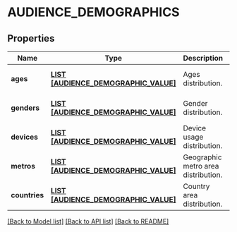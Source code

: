 # AUDIENCE_DEMOGRAPHICS

## Properties
Name | Type | Description | Notes
------------ | ------------- | ------------- | -------------
**ages** | [**LIST [AUDIENCE_DEMOGRAPHIC_VALUE]**](AudienceDemographicValue.md) | Ages distribution. | [optional] [default to null]
**genders** | [**LIST [AUDIENCE_DEMOGRAPHIC_VALUE]**](AudienceDemographicValue.md) | Gender distribution. | [optional] [default to null]
**devices** | [**LIST [AUDIENCE_DEMOGRAPHIC_VALUE]**](AudienceDemographicValue.md) | Device usage distribution. | [optional] [default to null]
**metros** | [**LIST [AUDIENCE_DEMOGRAPHIC_VALUE]**](AudienceDemographicValue.md) | Geographic metro area distribution. | [optional] [default to null]
**countries** | [**LIST [AUDIENCE_DEMOGRAPHIC_VALUE]**](AudienceDemographicValue.md) | Country area distribution. | [optional] [default to null]

[[Back to Model list]](../README.md#documentation-for-models) [[Back to API list]](../README.md#documentation-for-api-endpoints) [[Back to README]](../README.md)


